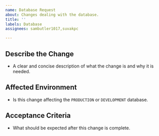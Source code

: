 ```yaml
---
name: Database Request
about: Changes dealing with the database.
title: ''
labels: Database
assignees: sambutler1017,suvakpc

---
```


## **Describe the Change**
- A clear and concise description of what the change is and why it is needed.

## **Affected Environment**
- Is this change affecting the `PRODUCTION` or `DEVELOPMENT` database.

## **Acceptance Criteria**
- What should be expected after this change is complete.
